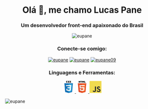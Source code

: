 <h1 align="center">Olá 👋, me chamo Lucas Pane</h1>
<h3 align="center">Um desenvolvedor front-end apaixonado do Brasil</h3>

<p align="center"> <img src="https://komarev.com/ghpvc/?username=eupane&label=Profile%20views&color=0e75b6&style=flat" alt="eupane" /> </p>

<h3 align="center">Conecte-se comigo:</h3>
<p align="center">
<a href="https://codepen.io/eupane" target="blank"><img align="center" src="https://raw.githubusercontent.com/rahuldkjain/github-profile-readme-generator/master/src/images/icons/Social/codepen.svg" alt="eupane" height="30" width="40" /></a>
<a href="https://linkedin.com/in/eupane" target="blank"><img align="center" src="https://raw.githubusercontent.com/rahuldkjain/github-profile-readme-generator/master/src/images/icons/Social/linked-in-alt.svg" alt="eupane" height="30" width="40" /></a>
<a href="https://instagram.com/eupane09" target="blank"><img align="center" src="https://raw.githubusercontent.com/rahuldkjain/github-profile-readme-generator/master/src/images/icons/Social/instagram.svg" alt="eupane09" height="30" width="40" /></a>
</p>

<h3 align="center">Linguagens e Ferramentas:</h3>
<p align="center"> <a href="https://www.w3schools.com/css/" target="_blank" rel="noreferrer"> <img src="https://raw.githubusercontent.com/devicons/devicon/master/icons/css3/css3-original-wordmark.svg" alt="css3" width="40" height="40"/> </a> <a href="https://www.w3.org/html/" target="_blank" rel="noreferrer"> <img src="https://raw.githubusercontent.com/devicons/devicon/master/icons/html5/html5-original-wordmark.svg" alt="html5" width="40" height="40"/> </a> <a href="https://developer.mozilla.org/en-US/docs/Web/JavaScript" target="_blank" rel="noreferrer"> <img src="https://raw.githubusercontent.com/devicons/devicon/master/icons/javascript/javascript-original.svg" alt="javascript" width="40" height="40"/> </a> </p>

<p><img align="center" src="https://github-readme-stats.vercel.app/api/top-langs?username=eupane&show_icons=true&locale=en&layout=compact" alt="eupane" /></p>
